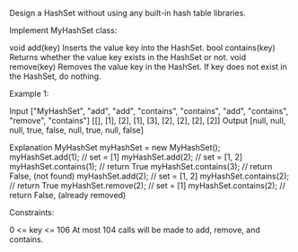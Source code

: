 Design a HashSet without using any built-in hash table libraries.

Implement MyHashSet class:

void add(key) Inserts the value key into the HashSet.
bool contains(key) Returns whether the value key exists in the HashSet or not.
void remove(key) Removes the value key in the HashSet. If key does not exist in the HashSet, do nothing.

Example 1:

Input
["MyHashSet", "add", "add", "contains", "contains", "add", "contains", "remove", "contains"]
[[], [1], [2], [1], [3], [2], [2], [2], [2]]
Output
[null, null, null, true, false, null, true, null, false]

Explanation
MyHashSet myHashSet = new MyHashSet();
myHashSet.add(1); // set = [1]
myHashSet.add(2); // set = [1, 2]
myHashSet.contains(1); // return True
myHashSet.contains(3); // return False, (not found)
myHashSet.add(2); // set = [1, 2]
myHashSet.contains(2); // return True
myHashSet.remove(2); // set = [1]
myHashSet.contains(2); // return False, (already removed)

Constraints:

0 <= key <= 106
At most 104 calls will be made to add, remove, and contains.
